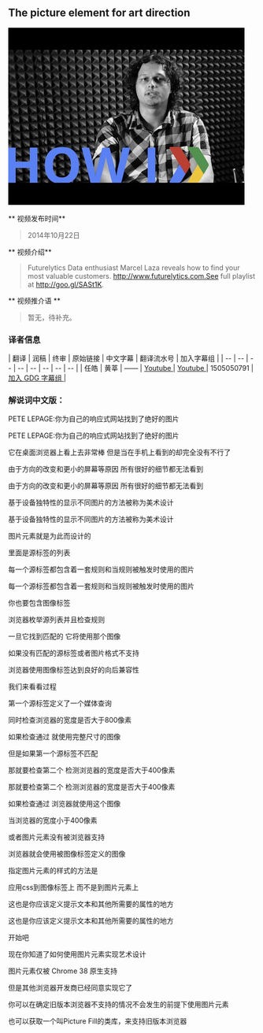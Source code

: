 ## The picture element for art direction

![video_screenshot](images/K2NN_XzAdr4.jpg)

** 视频发布时间**
 
> 2014年10月22日

** 视频介绍**

> Futurelytics Data enthusiast Marcel Laza reveals how to find your most valuable customers. http://www.futurelytics.com.See full playlist at http://goo.gl/SASt1K.

** 视频推介语 **

>  暂无，待补充。


### 译者信息

| 翻译 | 润稿 | 终审 | 原始链接 | 中文字幕 |  翻译流水号  |  加入字幕组  |
| -- | -- | -- | -- | -- |  -- | -- | -- |
| 任皓 | 黄莘 | ——  | [ Youtube ]( https://www.youtube.com/watch?v=QINlm3vjnaY )  |  [ Youtube ]( https://www.youtube.com/watch?v=QINlm3vjnaY ) | 1505050791 | [ 加入 GDG 字幕组 ]( http://www.gfansub.com/join_translator )  |



### 解说词中文版：

PETE LEPAGE:你为自己的响应式网站找到了绝好的图片

PETE LEPAGE:你为自己的响应式网站找到了绝好的图片

它在桌面浏览器上看上去非常棒  但是当在手机上看到的却完全没有不行了

由于方向的改变和更小的屏幕等原因  所有很好的细节都无法看到

由于方向的改变和更小的屏幕等原因  所有很好的细节都无法看到

基于设备独特性的显示不同图片的方法被称为美术设计

基于设备独特性的显示不同图片的方法被称为美术设计

图片元素就是为此而设计的

里面是源标签的列表

每一个源标签都包含着一套规则和当规则被触发时使用的图片

每一个源标签都包含着一套规则和当规则被触发时使用的图片

你也要包含图像标签

浏览器枚举源列表并且检查规则

一旦它找到匹配的  它将使用那个图像

如果没有匹配的源标签或者图片格式不支持

浏览器使用图像标签达到良好的向后兼容性

我们来看看过程

第一个源标签定义了一个媒体查询

同时检查浏览器的宽度是否大于800像素

如果检查通过  就使用完整尺寸的图像

但是如果第一个源标签不匹配

那就要检查第二个  检测浏览器的宽度是否大于400像素

那就要检查第二个  检测浏览器的宽度是否大于400像素

如果检查通过  浏览器就使用这个图像

当浏览器的宽度小于400像素

或者图片元素没有被浏览器支持

浏览器就会使用被图像标签定义的图像

指定图片元素的样式的方法是

应用css到图像标签上  而不是到图片元素上

这也是你应该定义提示文本和其他所需要的属性的地方

这也是你应该定义提示文本和其他所需要的属性的地方

开始吧

现在你知道了如何使用图片元素实现艺术设计

图片元素仅被 Chrome 38 原生支持

但是其他浏览器开发商已经同意实现它了

你可以在确定旧版本浏览器不支持的情况不会发生的前提下使用图片元素

也可以获取一个叫Picture Fill的类库，来支持旧版本浏览器




